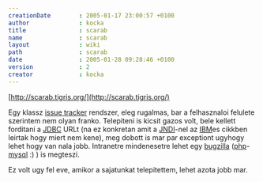 ```yaml
---
creationDate        : 2005-01-17 23:00:57 +0100 
author              : kocka 
title               : scarab 
name                : scarab 
layout              : wiki 
path                : scarab 
date                : 2005-01-28 09:28:46 +0100 
version             : 2 
creator             : kocka 
---
```

[http://scarab.tigris.org/](http://scarab.tigris.org/)

Egy klassz [issue tracker](issue%20tracker.html) rendszer, eleg rugalmas, bar a felhasznaloi felulete szerintem nem olyan franko. Telepiteni is kicsit gazos volt, bele kellett forditani a [JDBC](JDBC.html) URLt (na ez konkretan amit a [JNDI](JNDI.html)-nel az [IBM](IBM.html)es cikkben leirtak hogy miert nem kene), meg dobott is mar par exceptiont ugyhogy lehet hogy van nala jobb. Intranetre mindenesetre lehet egy [bugzilla](Missing.html) ([php](PHP.html)-[mysql](MySQL.html) :) ) is megteszi.

Ez volt ugy fel eve, amikor a sajatunkat telepitettem, lehet azota jobb mar.
